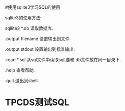 #使用sqlite3学习SQL的使用

sqlite3的使用方法:

sqllite3 *.db 读取数据库.

.output  filename 设置输出到文件.

.output stdout 设置输出到标准输出.

.read *.sql 从sql文件中读取sql,要和.db文件放在同一目录下.

.help 查看帮助.

.quit 退出到shell.


# TPCDS测试SQL


